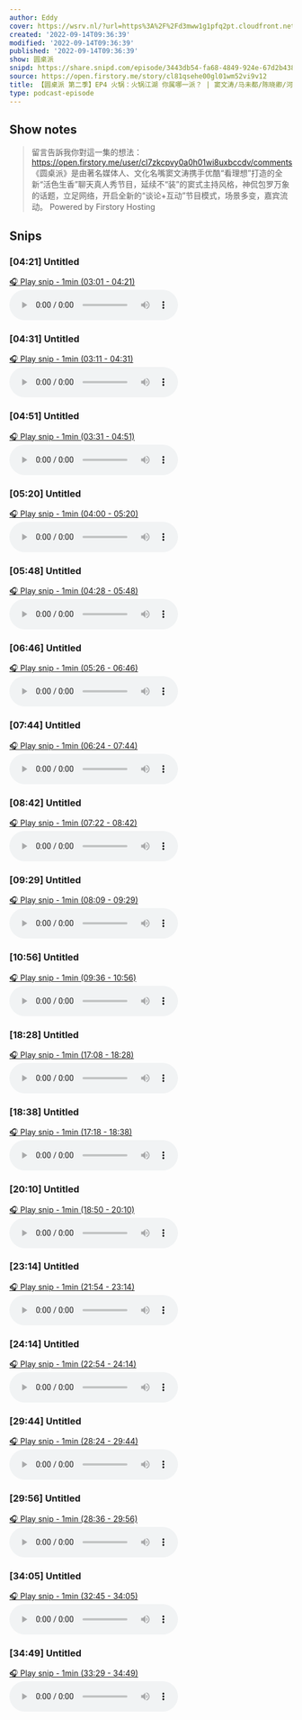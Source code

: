 ```yaml
---
author: Eddy
cover: https://wsrv.nl/?url=https%3A%2F%2Fd3mww1g1pfq2pt.cloudfront.net%2FAvatar%2Fcl7zkcpvy0a0h01wi8uxbccdv%2F1666234585141.jpg&w=200&h=200
created: '2022-09-14T09:36:39'
modified: '2022-09-14T09:36:39'
published: '2022-09-14T09:36:39'
show: 圆桌派
snipd: https://share.snipd.com/episode/3443db54-fa68-4849-924e-67d2b438dc91
source: https://open.firstory.me/story/cl81qsehe00gl01wm52vi9v12
title: 【圆桌派 第二季】EP4 火锅：火锅江湖 你属哪一派？ | 窦文涛/马未都/陈晓卿/河森堡 | 优酷纪实 YOUKU DOCUMENTARY
type: podcast-episode
---
```



## Show notes
> 留言告訴我你對這一集的想法：  https://open.firstory.me/user/cl7zkcpvy0a0h01wi8uxbccdv/comments   《圆桌派》是由著名媒体人、文化名嘴窦文涛携手优酷“看理想”打造的全新“活色生香”聊天真人秀节目，延续不“装”的窦式主持风格，神侃包罗万象的话题，立足网络，开启全新的“谈论+互动”节目模式，场景多变，嘉宾流动。
> Powered by  Firstory Hosting

## Snips
### [04:21] Untitled
[🎧 Play snip - 1min️ (03:01 - 04:21)](https://share.snipd.com/snip/4f66a510-01c7-4283-91f1-a3662b344d82)
<audio controls> <source src="https://backend.endpoints.firstory-709db.cloud.goog/play.mp3?url=https%3A%2F%2Fd3mww1g1pfq2pt.cloudfront.net%2FRecord%2Fcl7zkcpvy0a0h01wi8uxbccdv%2Fcl81qsehe00gm01wm21rnblx9.mp3%3Fv%3D1663167435365#t=03:01,04:21"> </audio>
### [04:31] Untitled
[🎧 Play snip - 1min️ (03:11 - 04:31)](https://share.snipd.com/snip/32aa5b76-ac02-4fc9-9b56-661685ec4c94)
<audio controls> <source src="https://backend.endpoints.firstory-709db.cloud.goog/play.mp3?url=https%3A%2F%2Fd3mww1g1pfq2pt.cloudfront.net%2FRecord%2Fcl7zkcpvy0a0h01wi8uxbccdv%2Fcl81qsehe00gm01wm21rnblx9.mp3%3Fv%3D1663167435365#t=03:11,04:31"> </audio>
### [04:51] Untitled
[🎧 Play snip - 1min️ (03:31 - 04:51)](https://share.snipd.com/snip/8eb24248-0136-44d5-91a2-4ca415b90c93)
<audio controls> <source src="https://backend.endpoints.firstory-709db.cloud.goog/play.mp3?url=https%3A%2F%2Fd3mww1g1pfq2pt.cloudfront.net%2FRecord%2Fcl7zkcpvy0a0h01wi8uxbccdv%2Fcl81qsehe00gm01wm21rnblx9.mp3%3Fv%3D1663167435365#t=03:31,04:51"> </audio>
### [05:20] Untitled
[🎧 Play snip - 1min️ (04:00 - 05:20)](https://share.snipd.com/snip/808bb1a0-c89d-4838-9b6b-f85fdbcc92ee)
<audio controls> <source src="https://backend.endpoints.firstory-709db.cloud.goog/play.mp3?url=https%3A%2F%2Fd3mww1g1pfq2pt.cloudfront.net%2FRecord%2Fcl7zkcpvy0a0h01wi8uxbccdv%2Fcl81qsehe00gm01wm21rnblx9.mp3%3Fv%3D1663167435365#t=04:00,05:20"> </audio>
### [05:48] Untitled
[🎧 Play snip - 1min️ (04:28 - 05:48)](https://share.snipd.com/snip/cc673643-0d8c-48c2-a7db-4b6f6a59a27a)
<audio controls> <source src="https://backend.endpoints.firstory-709db.cloud.goog/play.mp3?url=https%3A%2F%2Fd3mww1g1pfq2pt.cloudfront.net%2FRecord%2Fcl7zkcpvy0a0h01wi8uxbccdv%2Fcl81qsehe00gm01wm21rnblx9.mp3%3Fv%3D1663167435365#t=04:28,05:48"> </audio>
### [06:46] Untitled
[🎧 Play snip - 1min️ (05:26 - 06:46)](https://share.snipd.com/snip/e928d0e4-f354-4915-a11b-08bfc7602a5b)
<audio controls> <source src="https://backend.endpoints.firstory-709db.cloud.goog/play.mp3?url=https%3A%2F%2Fd3mww1g1pfq2pt.cloudfront.net%2FRecord%2Fcl7zkcpvy0a0h01wi8uxbccdv%2Fcl81qsehe00gm01wm21rnblx9.mp3%3Fv%3D1663167435365#t=05:26,06:46"> </audio>
### [07:44] Untitled
[🎧 Play snip - 1min️ (06:24 - 07:44)](https://share.snipd.com/snip/dddc340e-2446-415e-b388-2310d4932903)
<audio controls> <source src="https://backend.endpoints.firstory-709db.cloud.goog/play.mp3?url=https%3A%2F%2Fd3mww1g1pfq2pt.cloudfront.net%2FRecord%2Fcl7zkcpvy0a0h01wi8uxbccdv%2Fcl81qsehe00gm01wm21rnblx9.mp3%3Fv%3D1663167435365#t=06:24,07:44"> </audio>
### [08:42] Untitled
[🎧 Play snip - 1min️ (07:22 - 08:42)](https://share.snipd.com/snip/13891c6e-5910-4936-b7c3-88f6e43c7c95)
<audio controls> <source src="https://backend.endpoints.firstory-709db.cloud.goog/play.mp3?url=https%3A%2F%2Fd3mww1g1pfq2pt.cloudfront.net%2FRecord%2Fcl7zkcpvy0a0h01wi8uxbccdv%2Fcl81qsehe00gm01wm21rnblx9.mp3%3Fv%3D1663167435365#t=07:22,08:42"> </audio>
### [09:29] Untitled
[🎧 Play snip - 1min️ (08:09 - 09:29)](https://share.snipd.com/snip/a57ef897-3465-4b2a-8192-bcc8e39fb6c4)
<audio controls> <source src="https://backend.endpoints.firstory-709db.cloud.goog/play.mp3?url=https%3A%2F%2Fd3mww1g1pfq2pt.cloudfront.net%2FRecord%2Fcl7zkcpvy0a0h01wi8uxbccdv%2Fcl81qsehe00gm01wm21rnblx9.mp3%3Fv%3D1663167435365#t=08:09,09:29"> </audio>
### [10:56] Untitled
[🎧 Play snip - 1min️ (09:36 - 10:56)](https://share.snipd.com/snip/71af94a5-0526-4bfb-acf4-88ff02efa5e9)
<audio controls> <source src="https://backend.endpoints.firstory-709db.cloud.goog/play.mp3?url=https%3A%2F%2Fd3mww1g1pfq2pt.cloudfront.net%2FRecord%2Fcl7zkcpvy0a0h01wi8uxbccdv%2Fcl81qsehe00gm01wm21rnblx9.mp3%3Fv%3D1663167435365#t=09:36,10:56"> </audio>
### [18:28] Untitled
[🎧 Play snip - 1min️ (17:08 - 18:28)](https://share.snipd.com/snip/92674a55-f60d-4ece-89b2-aad57bb47210)
<audio controls> <source src="https://backend.endpoints.firstory-709db.cloud.goog/play.mp3?url=https%3A%2F%2Fd3mww1g1pfq2pt.cloudfront.net%2FRecord%2Fcl7zkcpvy0a0h01wi8uxbccdv%2Fcl81qsehe00gm01wm21rnblx9.mp3%3Fv%3D1663167435365#t=17:08,18:28"> </audio>
### [18:38] Untitled
[🎧 Play snip - 1min️ (17:18 - 18:38)](https://share.snipd.com/snip/ca2a5972-74e3-406c-b85c-c43a79ae3074)
<audio controls> <source src="https://backend.endpoints.firstory-709db.cloud.goog/play.mp3?url=https%3A%2F%2Fd3mww1g1pfq2pt.cloudfront.net%2FRecord%2Fcl7zkcpvy0a0h01wi8uxbccdv%2Fcl81qsehe00gm01wm21rnblx9.mp3%3Fv%3D1663167435365#t=17:18,18:38"> </audio>
### [20:10] Untitled
[🎧 Play snip - 1min️ (18:50 - 20:10)](https://share.snipd.com/snip/6eb59f72-3a52-4e26-a87d-6e160a0489a4)
<audio controls> <source src="https://backend.endpoints.firstory-709db.cloud.goog/play.mp3?url=https%3A%2F%2Fd3mww1g1pfq2pt.cloudfront.net%2FRecord%2Fcl7zkcpvy0a0h01wi8uxbccdv%2Fcl81qsehe00gm01wm21rnblx9.mp3%3Fv%3D1663167435365#t=18:50,20:10"> </audio>
### [23:14] Untitled
[🎧 Play snip - 1min️ (21:54 - 23:14)](https://share.snipd.com/snip/96b786cd-11af-4283-a1ea-7581a27d78a4)
<audio controls> <source src="https://backend.endpoints.firstory-709db.cloud.goog/play.mp3?url=https%3A%2F%2Fd3mww1g1pfq2pt.cloudfront.net%2FRecord%2Fcl7zkcpvy0a0h01wi8uxbccdv%2Fcl81qsehe00gm01wm21rnblx9.mp3%3Fv%3D1663167435365#t=21:54,23:14"> </audio>
### [24:14] Untitled
[🎧 Play snip - 1min️ (22:54 - 24:14)](https://share.snipd.com/snip/b981827f-d9c3-458c-afbf-a93ad4c89d99)
<audio controls> <source src="https://backend.endpoints.firstory-709db.cloud.goog/play.mp3?url=https%3A%2F%2Fd3mww1g1pfq2pt.cloudfront.net%2FRecord%2Fcl7zkcpvy0a0h01wi8uxbccdv%2Fcl81qsehe00gm01wm21rnblx9.mp3%3Fv%3D1663167435365#t=22:54,24:14"> </audio>
### [29:44] Untitled
[🎧 Play snip - 1min️ (28:24 - 29:44)](https://share.snipd.com/snip/c4cba43f-1330-4124-8d4b-6494ab6d14ad)
<audio controls> <source src="https://backend.endpoints.firstory-709db.cloud.goog/play.mp3?url=https%3A%2F%2Fd3mww1g1pfq2pt.cloudfront.net%2FRecord%2Fcl7zkcpvy0a0h01wi8uxbccdv%2Fcl81qsehe00gm01wm21rnblx9.mp3%3Fv%3D1663167435365#t=28:24,29:44"> </audio>
### [29:56] Untitled
[🎧 Play snip - 1min️ (28:36 - 29:56)](https://share.snipd.com/snip/89efddf3-2573-4d28-a6a9-9dade198837f)
<audio controls> <source src="https://backend.endpoints.firstory-709db.cloud.goog/play.mp3?url=https%3A%2F%2Fd3mww1g1pfq2pt.cloudfront.net%2FRecord%2Fcl7zkcpvy0a0h01wi8uxbccdv%2Fcl81qsehe00gm01wm21rnblx9.mp3%3Fv%3D1663167435365#t=28:36,29:56"> </audio>
### [34:05] Untitled
[🎧 Play snip - 1min️ (32:45 - 34:05)](https://share.snipd.com/snip/a1544752-4862-42a4-a77a-c7bf4aa2896a)
<audio controls> <source src="https://backend.endpoints.firstory-709db.cloud.goog/play.mp3?url=https%3A%2F%2Fd3mww1g1pfq2pt.cloudfront.net%2FRecord%2Fcl7zkcpvy0a0h01wi8uxbccdv%2Fcl81qsehe00gm01wm21rnblx9.mp3%3Fv%3D1663167435365#t=32:45,34:05"> </audio>
### [34:49] Untitled
[🎧 Play snip - 1min️ (33:29 - 34:49)](https://share.snipd.com/snip/9f8687e5-35e9-4169-a797-8679806a278f)
<audio controls> <source src="https://backend.endpoints.firstory-709db.cloud.goog/play.mp3?url=https%3A%2F%2Fd3mww1g1pfq2pt.cloudfront.net%2FRecord%2Fcl7zkcpvy0a0h01wi8uxbccdv%2Fcl81qsehe00gm01wm21rnblx9.mp3%3Fv%3D1663167435365#t=33:29,34:49"> </audio>
